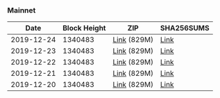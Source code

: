 ### Mainnet

|    Date    | Block Height | ZIP | SHA256SUMS |
| ---------- | ------------ | --- | ---------- |
| 2019-12-24 | 1340483 | [Link](https://s3-ap-southeast-2.amazonaws.com/ion-bootstrap/mainnet/2019-12-24/bootstrap.dat.zip) (829M) | [Link](https://s3-ap-southeast-2.amazonaws.com/ion-bootstrap/mainnet/2019-12-24/SHA256SUMS) |
| 2019-12-23 | 1340483 | [Link](https://s3-ap-southeast-2.amazonaws.com/ion-bootstrap/mainnet/2019-12-23/bootstrap.dat.zip) (829M) | [Link](https://s3-ap-southeast-2.amazonaws.com/ion-bootstrap/mainnet/2019-12-23/SHA256SUMS) |
| 2019-12-22 | 1340483 | [Link](https://s3-ap-southeast-2.amazonaws.com/ion-bootstrap/mainnet/2019-12-22/bootstrap.dat.zip) (829M) | [Link](https://s3-ap-southeast-2.amazonaws.com/ion-bootstrap/mainnet/2019-12-22/SHA256SUMS) |
| 2019-12-21 | 1340483 | [Link](https://s3-ap-southeast-2.amazonaws.com/ion-bootstrap/mainnet/2019-12-21/bootstrap.dat.zip) (829M) | [Link](https://s3-ap-southeast-2.amazonaws.com/ion-bootstrap/mainnet/2019-12-21/SHA256SUMS) |
| 2019-12-20 | 1340483 | [Link](https://s3-ap-southeast-2.amazonaws.com/ion-bootstrap/mainnet/2019-12-20/bootstrap.dat.zip) (829M) | [Link](https://s3-ap-southeast-2.amazonaws.com/ion-bootstrap/mainnet/2019-12-20/SHA256SUMS) |
